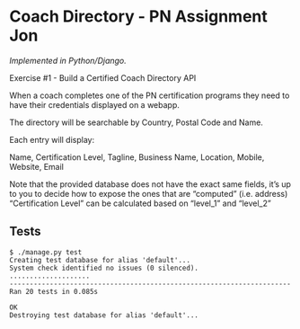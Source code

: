 # Coach Directory - PN Assignment Jon
*Implemented in Python/Django.*

Exercise #1 - Build a Certified Coach Directory API

When a coach completes one of the PN certification programs they need to have their credentials displayed on a webapp. 

The directory will be searchable by Country, Postal Code and Name.

Each entry will display:

Name, Certification Level, Tagline, Business Name, Location, Mobile, Website, Email

Note that the provided database does not have the exact same fields, it’s up to you to decide how to expose the ones that are “computed” (i.e. address)
“Certification Level” can be calculated based on “level_1” and “level_2” 

## Tests

```shell
$ ./manage.py test
Creating test database for alias 'default'...
System check identified no issues (0 silenced).
....................
----------------------------------------------------------------------
Ran 20 tests in 0.085s

OK
Destroying test database for alias 'default'...
```
